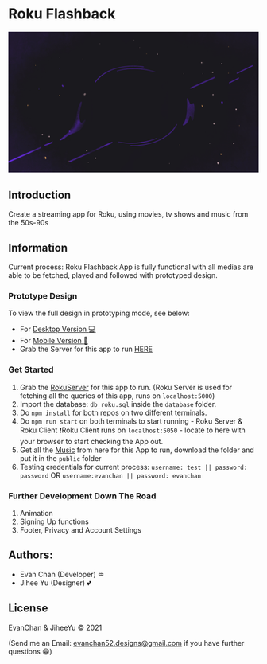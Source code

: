 # Roku Flashback
<img src="public/images/profile_bckgrd.png" width="650">

## Introduction
Create a streaming app for Roku, using movies, tv shows and music from the 50s-90s
## Information
Current process: Roku Flashback App is fully functional with all medias are able to be fetched, played and followed with prototyped design.
### Prototype Design
To view the full design in prototyping mode, see below:
- For [Desktop Version :computer:](https://xd.adobe.com/view/100c5ab8-acac-4e79-82a8-54aea4310c18-455f/?fbclid=IwAR0p13CQRAUXO7fqXEmJZggMSKJxMOpGW0S-r9KOqvdKseUSkzXby-5zFOc)
- For [Mobile Version :iphone:](https://xd.adobe.com/view/697ca4f2-7365-45eb-9c95-b8923a68149c-3c2f/screen/59d3eed4-172b-4954-9b13-25527141b40f/?fbclid=IwAR2F3aANFONojJ4i6cX78VSscEAK6jreK4MaLfE1RRUIrQZ-s3W3jl3bP6M)
- Grab the Server for this app to run [HERE](https://github.com/evanchandesigns/Tran_MT_Yu_J_RokuServer)

### Get Started
1. Grab the [RokuServer](https://github.com/evanchandesigns/Tran_MT_Yu_J_RokuServer) for this app to run. (Roku Server is used for fetching all the queries of this app, runs on `localhost:5000`)
2. Import the database: `db_roku.sql` inside the `database` folder.
3. Do `npm install` for both repos on two different terminals.
4. Do `npm run start` on both terminals to start running - Roku Server & Roku Client :exclamation:Roku Client runs on `localhost:5050` - locate to here with your browser to start checking the App out.
6. Get all the [Music](https://drive.google.com/drive/folders/1D0xsVetqJ905-9Fq5c-R0_fOupRW84ly?usp=sharing) from here for this App to run, download the folder and put it in the `public` folder
5. Testing credentials for current process: `username: test || password: password` OR `username:evanchan || password: evanchan`

### Further Development Down The Road
1. Animation
2. Signing Up functions
3. Footer, Privacy and Account Settings

## Authors:
- Evan Chan (Developer) :aquarius:
- Jihee Yu (Designer) :two_hearts:

## License
EvanChan & JiheeYu :copyright: 2021

(Send me an Email: evanchan52.designs@gmail.com if you have further questions :grin:)